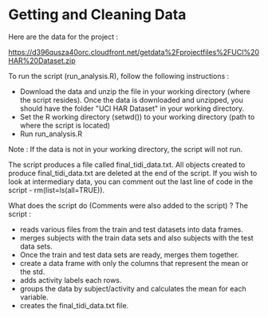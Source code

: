 # Getting and Cleaning Data

Here are the data for the project :

https://d396qusza40orc.cloudfront.net/getdata%2Fprojectfiles%2FUCI%20HAR%20Dataset.zip

To run the script (run_analysis.R), follow the following instructions :
- Download the data and unzip the file in your working directory (where the script resides). Once the data is downloaded and unzipped, you should have the folder "UCI HAR Dataset" in your working directory.
- Set the R working directory (setwd()) to your working directory (path to where the script is located)
- Run run_analysis.R

Note : If the data is not in your working directory, the script will not run.

The script produces a file called final_tidi_data.txt. All objects created to produce final_tidi_data.txt are deleted at the end of the script. If you wish to look at intermediary data, you can comment out the last line of code in the script - rm(list=ls(all=TRUE)).


What does the script do (Comments were also added to the script) ?
The script :
- reads various files from the train and test datasets into data frames. 
- merges subjects with the train data sets and also subjects with the test data sets. 
- Once the train and test data sets are ready, merges them together. 
- create a data frame with only the columns that represent the mean or the std. 
- adds activity labels each rows. 
- groups the data by subject/activity and calculates the mean for each variable. 
- creates the final_tidi_data.txt file.
